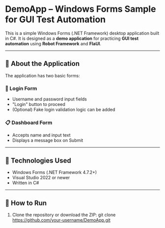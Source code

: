 ﻿# DemoApp – Windows Forms Sample for GUI Test Automation

This is a simple Windows Forms (.NET Framework) desktop application built in C#. It is designed as a **demo application** for practicing **GUI test automation** using **Robot Framework** and **FlaUI**.

---

## 🧪 About the Application

The application has two basic forms:

### 🔐 Login Form
- Username and password input fields
- "Login" button to proceed
- (Optional) Fake login validation logic can be added

### 📋 Dashboard Form
- Accepts name and input text
- Displays a message box on Submit

---

## 🧰 Technologies Used

- Windows Forms (.NET Framework 4.7.2+)
- Visual Studio 2022 or newer
- Written in C#

---

## 🚀 How to Run

1. Clone the repository or download the ZIP:
   git clone https://github.com/your-username/DemoApp.git

